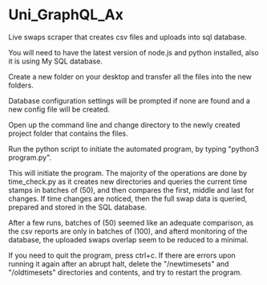 # Uni_GraphQL_Ax
Live swaps scraper that creates csv files and uploads into sql database.

You will need to have the latest version of node.js and python installed, also it is using My SQL database.

Create a new folder on your desktop and transfer all the files into the new folders.

Database configuration settings will be prompted if none are found and a new config file will be created.

Open up the command line and change directory to the newly created project folder that contains the files.

Run the python script to initiate the automated program, by typing "python3 program.py".

This will initiate the program. The majority of the operations are done by time_check.py as it creates new directories and queries the current time stamps in batches of (50), and then compares the first, middle and last for changes. If time changes are noticed, then the full swap data is queried, prepared and stored in the SQL database.

After a few runs, batches of (50) seemed like an adequate comparison, as the csv reports are only in batches of (100), and afterd monitoring of the database, the uploaded swaps overlap seem to be reduced to a minimal.

If you need to quit the program, press ctrl+c.
If there are errors upon running it again after an abrupt halt, 
delete the "/newtimesets" and "/oldtimesets" directories and contents, and try to restart the program.
